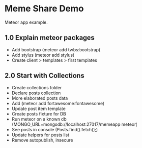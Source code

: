 # Meme Share Demo

Meteor app example.

## 1.0 Explain meteor packages
- Add bootstrap (meteor add twbs:bootstrap)
- Add stylus (meteor add stylus)
- Create client > templates > first templates

## 2.0 Start with Collections
- Create collections folder
- Declare posts collection
- More elaborated posts data
- Add (meteor add fortawesome:fontawesome)
- Update post item template
- Create posts fixture for DB
- Run meteor on a known db (MONGO_URL=mongodb://localhost:27017/memeapp meteor)
- See posts in console (Posts.find().fetch();)
- Update helpers for posts list
- Remove autopublish, insecure
